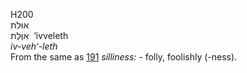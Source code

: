 <body>
  <p>H200<br>  אוּלת  <br> אִוֶּלֶת  ‎  ‘ivveleth  <br><i>iv-veh‘-leth </i><br>From the same as <a href="h0191.htm">191</a>  <i>silliness: - </i>folly, foolishly (-ness).<br></p>
 </body>